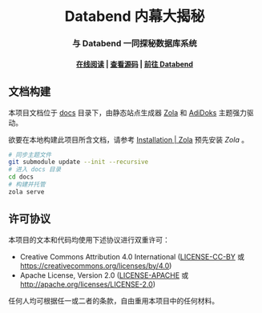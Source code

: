 <div align="center">

<h1 align="center">Databend 内幕大揭秘</h1>
<h3 align="center">与 Databend 一同探秘数据库系统</h3>
 
<h4 align="center">
  <a href="https://psiace.github.io/databend-internals">在线阅读</a>  |
  <a href="https://github.com/psiace/databend-internals">查看源码</a>  |
  <a href="https://github.com/datafuselabs/databend">前往 Databend</a>
</h4>

</div>

## 文档构建

本项目文档位于 [docs](./docs/) 目录下，由静态站点生成器 [Zola](https://getzola.org/) 和 [AdiDoks](https://github.com/aaranxu/adidoks) 主题强力驱动。

欲要在本地构建此项目所含文档，请参考 [Installation | Zola](https://www.getzola.org/documentation/getting-started/installation/) 预先安装 *Zola* 。

```bash
# 同步主题文件
git submodule update --init --recursive
# 进入 docs 目录
cd docs
# 构建并托管
zola serve
```

## 许可协议

本项目的文本和代码均使用下述协议进行双重许可：

- Creative Commons Attribution 4.0 International ([LICENSE-CC-BY](./LICENSE-CC-BY) 或 https://creativecommons.org/licenses/by/4.0)
- Apache License, Version 2.0 ([LICENSE-APACHE](./LICENSE-APACHE) 或 http://apache.org/licenses/LICENSE-2.0)

任何人均可根据任一或二者的条款，自由重用本项目中的任何材料。
